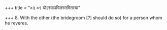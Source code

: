 +++
title = "०३ ०९ योऽस्यापचितस्तमितरया"

+++
8. With the other (the bridegroom [?] should do so) for a person whom he reveres.
